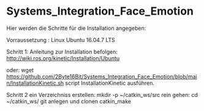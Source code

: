 # Systems_Integration_Face_Emotion
Hier werden die Schritte für die Installation angegeben:

Vorraussetzung : Linux Ubuntu 16.04.7 LTS

 

Schritt 1:
  Anleitung zur Installation befolgen:
  http://wiki.ros.org/kinetic/Installation/Ubuntu

oder:
  wget https://github.com/2Byte16Bit/Systems_Integration_Face_Emotion/blob/main/InstallationKinetic.sh
  script InstallationKinetic ausführen.

Schritt 2 ein Verzeichniss erstellen:
  mkdir -p ~/catkin_ws/src
  rein gehen:
  cd ~/catkin_ws/
  git anlegen und clonen
  catkin_make
